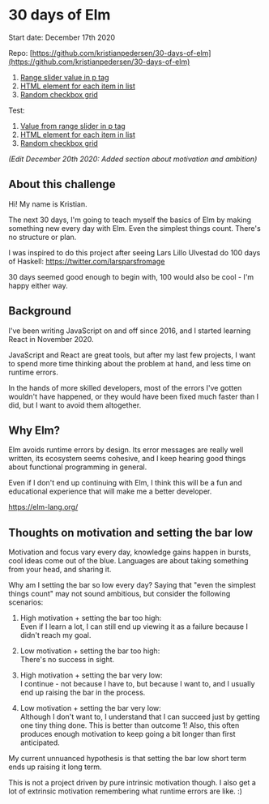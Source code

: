 # 30 days of Elm

Start date: December 17th 2020

Repo: [https://github.com/kristianpedersen/30-days-of-elm](https://github.com/kristianpedersen/30-days-of-elm)

1. [Range slider value in p tag](https://dev.to/kristianpedersen/30-days-of-elm-1-30-show-range-slider-value-in-p-tag-jdb)
2. [HTML element for each item in list](https://dev.to/kristianpedersen/30daysofelm-day-2-html-element-for-each-item-in-list-3d20)
3. [Random checkbox grid](https://dev.to/kristianpedersen/30daysofelm-day-3-random-checkbox-grid-29j5)

Test:

1. [Value from range slider in p tag](/001-show-slider-value-in-p-tag)
2. [HTML element for each item in list](/002-html-element-for-each-list-item)
3. [Random checkbox grid](/003-random-checkbox-grid)

*(Edit December 20th 2020: Added section about motivation and ambition)*

## About this challenge
Hi! My name is Kristian. 

The next 30 days, I'm going to teach myself the basics of Elm by making something new every day with Elm. Even the simplest things count. There's no structure or plan.

I was inspired to do this project after seeing Lars Lillo Ulvestad do 100 days of Haskell: https://twitter.com/larsparsfromage

30 days seemed good enough to begin with, 100 would also be cool - I'm happy either way.

## Background

I've been writing JavaScript on and off since 2016, and I started learning React in November 2020.

JavaScript and React are great tools, but after my last few projects, I want to spend more time thinking about the problem at hand, and less time on runtime errors.

In the hands of more skilled developers, most of the errors I've gotten wouldn't have happened, or they would have been fixed much faster than I did, but I want to avoid them altogether.

## Why Elm?

Elm avoids runtime errors by design. Its error messages are really well written, its ecosystem seems cohesive, and I keep hearing good things about functional programming in general. 

Even if I don't end up continuing with Elm, I think this will be a fun and educational experience that will make me a better developer.

https://elm-lang.org/

## Thoughts on motivation and setting the bar low

Motivation and focus vary every day, knowledge gains happen in bursts, cool ideas come out of the blue. Languages are about taking something from your head, and sharing it.

Why am I setting the bar so low every day? Saying that "even the simplest things count" may not sound ambitious, but consider the following scenarios:

1. High motivation + setting the bar too high: <br>Even if I learn a lot, I can still end up viewing it as a failure because I didn't reach my goal.

2. Low motivation + setting the bar too high: <br>There's no success in sight.

3. High motivation + setting the bar very low: <br>I continue - not because I have to, but because I want to, and I usually end up raising the bar in the process.

4. Low motivation + setting the bar very low: <br>Although I don't want to, I understand that I can succeed just by getting one tiny thing done. This is better than outcome 1! Also, this often produces enough motivation to keep going a bit longer than first anticipated.

My current unnuanced hypothesis is that setting the bar low short term ends up raising it long term.

This is not a project driven by pure intrinsic motivation though. I also get a lot of extrinsic motivation remembering what runtime errors are like. :)